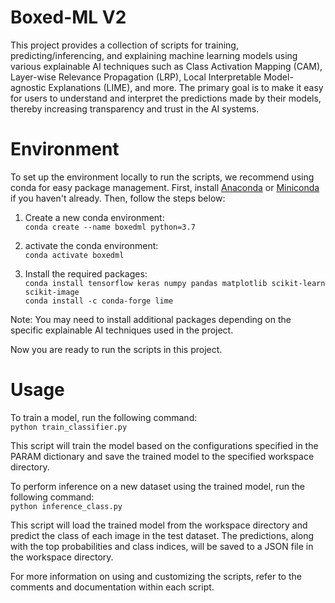 # Boxed-ML V2

This project provides a collection of scripts for training, predicting/inferencing, and explaining machine learning models using various explainable AI techniques such as Class Activation Mapping (CAM), Layer-wise Relevance Propagation (LRP), Local Interpretable Model-agnostic Explanations (LIME), and more. The primary goal is to make it easy for users to understand and interpret the predictions made by their models, thereby increasing transparency and trust in the AI systems.

# Environment
To set up the environment locally to run the scripts, we recommend using conda for easy package management. First, install [Anaconda](https://www.anaconda.com/products/distribution) or [Miniconda](https://docs.conda.io/en/latest/miniconda.html) if you haven't already. Then, follow the steps below:

1. Create a new conda environment:  
`conda create --name boxedml python=3.7`   
2. activate the conda environment:  
`conda activate boxedml`   

3.  Install the required packages:  
`conda install tensorflow keras numpy pandas matplotlib scikit-learn scikit-image`  
`conda install -c conda-forge lime`

Note: You may need to install additional packages depending on the specific explainable AI techniques used in the project.  

Now you are ready to run the scripts in this project.  

# Usage
To train a model, run the following command:  
`python train_classifier.py`

This script will train the model based on the configurations specified in the PARAM dictionary and save the trained model to the specified workspace directory.  

To perform inference on a new dataset using the trained model, run the following command:  
`python inference_class.py`

This script will load the trained model from the workspace directory and predict the class of each image in the test dataset. The predictions, along with the top probabilities and class indices, will be saved to a JSON file in the workspace directory.  

For more information on using and customizing the scripts, refer to the comments and documentation within each script.




